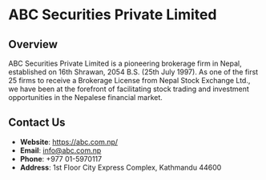 
# ABC Securities Private Limited

## Overview
ABC Securities Private Limited is a pioneering brokerage firm in Nepal, established on 16th Shrawan, 2054 B.S. (25th July 1997). As one of the first 25 firms to receive a Brokerage License from Nepal Stock Exchange Ltd., we have been at the forefront of facilitating stock trading and investment opportunities in the Nepalese financial market.


## Contact Us
- **Website**: https://abc.com.np/
- **Email**: info@abc.com.np
- **Phone**: +977 01-5970117
- **Address**: 1st Floor City Express Complex, Kathmandu 44600




